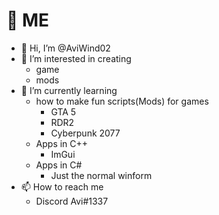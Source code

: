 
# :wave: ME

- 👋 Hi, I’m @AviWind02
- 👀 I’m interested in creating 
  - game 
  - mods
- 🌱 I’m currently learning 
  - how to make fun scripts(Mods) for games 
    - GTA 5
    - RDR2
    - Cyberpunk 2077
  - Apps in C++
    - ImGui
  - Apps in C#
    -  Just the normal winform     
- 📫 How to reach me
  - Discord Avi#1337




<!---
AviWind02/AviWind02 is a ✨ special ✨ repository because its `README.md` (this file) appears on your GitHub profile.
You can click the Preview link to take a look at your changes.
--->
